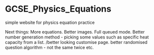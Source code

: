 # GCSE_Physics_Equations
simple website for physics equation practice

  
Next things: More equations. Better images. Full queued mode. Better number generation method - picking some values such as specific heat capacity from a list. /better looking customise page. better randomised question algorithm - not the same twice etc.
